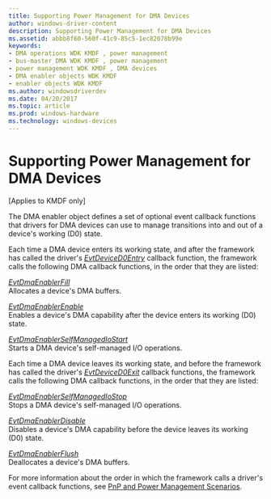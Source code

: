 ```yaml
---
title: Supporting Power Management for DMA Devices
author: windows-driver-content
description: Supporting Power Management for DMA Devices
ms.assetid: abbb8f60-560f-41c9-85c5-1ec82078b99e
keywords:
- DMA operations WDK KMDF , power management
- bus-master DMA WDK KMDF , power management
- power management WDK KMDF , DMA devices
- DMA enabler objects WDK KMDF
- enabler objects WDK KMDF
ms.author: windowsdriverdev
ms.date: 04/20/2017
ms.topic: article
ms.prod: windows-hardware
ms.technology: windows-devices
---
```


# Supporting Power Management for DMA Devices


\[Applies to KMDF only\]

The DMA enabler object defines a set of optional event callback functions that drivers for DMA devices can use to manage transitions into and out of a device's working (D0) state.

Each time a DMA device enters its working state, and after the framework has called the driver's [*EvtDeviceD0Entry*](https://msdn.microsoft.com/library/windows/hardware/ff540848) callback function, the framework calls the following DMA callback functions, in the order that they are listed:

<a href="" id="---------evtdmaenablerfill--------"></a>[*EvtDmaEnablerFill*](https://msdn.microsoft.com/library/windows/hardware/ff540932)  
Allocates a device's DMA buffers.

<a href="" id="---------evtdmaenablerenable--------"></a>[*EvtDmaEnablerEnable*](https://msdn.microsoft.com/library/windows/hardware/ff540929)  
Enables a device's DMA capability after the device enters its working (D0) state.

<a href="" id="---------evtdmaenablerselfmanagediostart--------"></a>[*EvtDmaEnablerSelfManagedIoStart*](https://msdn.microsoft.com/library/windows/hardware/ff541663)  
Starts a DMA device's self-managed I/O operations.

Each time a DMA device leaves its working state, and before the framework has called the driver's [*EvtDeviceD0Exit*](https://msdn.microsoft.com/library/windows/hardware/ff540855) callback functions, the framework calls the following DMA callback functions, in the order that they are listed:

<a href="" id="---------evtdmaenablerselfmanagediostop--------"></a>[*EvtDmaEnablerSelfManagedIoStop*](https://msdn.microsoft.com/library/windows/hardware/ff541677)  
Stops a DMA device's self-managed I/O operations.

<a href="" id="---------evtdmaenablerdisable--------"></a>[*EvtDmaEnablerDisable*](https://msdn.microsoft.com/library/windows/hardware/ff540927)  
Disables a device's DMA capability before the device leaves its working (D0) state.

<a href="" id="---------evtdmaenablerflush--------"></a>[*EvtDmaEnablerFlush*](https://msdn.microsoft.com/library/windows/hardware/ff541655)  
Deallocates a device's DMA buffers.

For more information about the order in which the framework calls a driver's event callback functions, see [PnP and Power Management Scenarios](pnp-and-power-management-scenarios.md).

 

 





